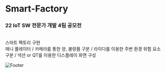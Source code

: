 # Smart-Factory

### 22 IoT SW 전문가 개발 4팀 공모전
<br>
스마트 팩토리 구현
<br>
매니 퓰레이터 / 카메라를 통한 양, 불량품 구분 / 라이다를 이용한 주변 환경 위험 요소 구분 / 넥션 or QT를 이용한 디스플레이 화면 구성

![Footer](https://capsule-render.vercel.app/api?type=waving&color=auto&height=200&section=footer)
